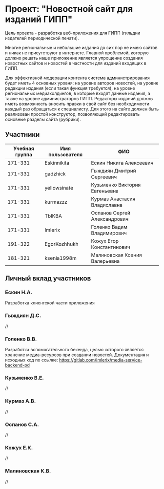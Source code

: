 # Проект: "Новостной сайт для изданий ГИПП"
Цель проекта - разработка веб-приложения для ГИПП (гильдии издателей периодической печати).

Многие региональные и небольшие издания до сих пор не имею сайтов и никак не присутствуют в интернете. Главной проблемой, которую должно решать наше приложение является упрощение создания новостных сайтов и новостей в частности для изданий входящих в ГИПП. 

Для эффективной модерации контента система администрирования будет иметь 4 основных уровня: на уровне авторов новостей, на уровне редакции издания (если такая функция требуется), на уровне региональных медиахолдингов, в которые входят данные издания, а также на уровне администраторов ГИПП. Редакторы изданий должны иметь возможность вносить правки в свой сайт без необходимости каждый раз обращаться к специалисту. Для этого на сайте должен быть реализован простой конструктор, позволяющий редактировать основные разделы сайта (рубрики).
## Участники
| Учебная группа  | Имя пользователя | ФИО |
| ------------- | ------------- | ------------ |
| 171-331  | Eskinnikita  | Ескин Никита Алексеевич | 
| 171-331  | gadzhick  | Гыждиян Дмитрий Сергеевич |
| 171-331  | yellowsinate | Кузьменко Виктория Евгеньевна |
| 171-331  |  kurmazzz  | Курмаз Анастасия Владиславна |
| 171-331  |  TblKBA  | Оспанов Сергей Александрович  |
| 171-331  |  Imlerix  | Голенко Вадим Владимирович  |
| 191-322  |  EgorKozhhukh  | Кожух Егор Константинович |
| 181-321  |  ksenia1998m  | Малиновская Ксения Валерьевна |
## Личный вклад участников
### Ескин Н.А. ###
Разработка клиентской части приложения
### Гыждиян Д.С. ##
//
### Голенко В.В. ##
Разработка вспомогательного бекенда, целью которого является хранение медиа-ресурсов при создании новостей. Документация и исходных код по ссылке: https://gitlab.com/Imlerix/media-service-backend-pd
### Кузьменко В.Е. ###
//
### Курмаз А.В. ###
//
### Оспанов С.А. ###
//
### Кожух Е.К. ###
//
### Малиновская К.В. ###
//
